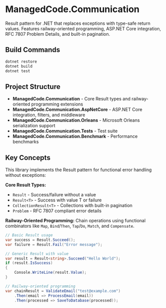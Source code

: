 # ManagedCode.Communication

Result pattern for .NET that replaces exceptions with type-safe return values. Features railway-oriented programming, ASP.NET Core integration, RFC 7807 Problem Details, and built-in pagination.

## Build Commands

```bash
dotnet restore
dotnet build
dotnet test
```

## Project Structure

- **ManagedCode.Communication** - Core Result types and railway-oriented programming extensions
- **ManagedCode.Communication.AspNetCore** - ASP.NET Core integration, filters, and middleware
- **ManagedCode.Communication.Orleans** - Microsoft Orleans serialization support
- **ManagedCode.Communication.Tests** - Test suite
- **ManagedCode.Communication.Benchmark** - Performance benchmarks

## Key Concepts

This library implements the Result pattern for functional error handling without exceptions:

**Core Result Types:**
- `Result` - Success/failure without a value
- `Result<T>` - Success with value T or failure  
- `CollectionResult<T>` - Collections with built-in pagination
- `Problem` - RFC 7807 compliant error details

**Railway-Oriented Programming:**
Chain operations using functional combinators like `Map`, `Bind`/`Then`, `Tap`/`Do`, `Match`, and `Compensate`.

```csharp
// Basic Result usage
var success = Result.Succeed();
var failure = Result.Fail("Error message");

// Generic Result with value
var result = Result<string>.Succeed("Hello World");
if (result.IsSuccess)
{
    Console.WriteLine(result.Value);
}

// Railway-oriented programming
var chainResult = ValidateEmail("test@example.com")
    .Then(email => ProcessEmail(email))
    .Then(processed => SaveToDatabase(processed));
```